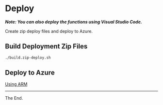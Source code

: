 # Deploy

**_Note: You can also deploy the functions using Visual Studio Code._**

Create zip deploy files and deploy to Azure.

## Build Deployment Zip Files

````bash
./build.zip-deploy.sh
````

## Deploy to Azure

[Using ARM](./arm)

---
The End.
